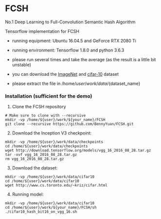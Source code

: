 # FCSH 
No.1 Deep Learning to Full-Convolution Semantic Hash Algorithm

Tensorflow implementation for FCSH
- running equipment: Ubuntu 16.04.5 and GeForce RTX 2080 Ti

- running environment: Tensorflow 1.8.0 and python 3.6.3

- please run several times and take the average (as the result is a little bit unstable)

- you can download the [ImageNet](https://github.com/thuml/HashNet/tree/master/caffe) and [cifar-10](http://www.cs.toronto.edu/~kriz/cifar.html) dataset  

- please extract the file in /home/${user}/work/data/${dataset_name}

### Installation (sufficient for the demo)

1. Clone the FCSH repository
  ```Shell
  # Make sure to clone with --recursive
  mkdir -vp /home/${user}/work/${your_name}/FCSH
  git clone --recursive https://github.com/BennyYuan/FCSH.git
  ```

2. Download the Inception V3 checkpoint:
  ```Shell  
  mkdir -vp /home/${user}/work/data/checkpoints
  cd /home/${user}/work/data/checkpoints
  wget http://download.tensorflow.org/models/vgg_16_2016_08_28.tar.gz
  tar -xvf vgg_16_2016_08_28.tar.gz
  rm vgg_16_2016_08_28.tar.gz
  ```
    
3. Download the dataset:
  ```Shell
  mkdir -vp /home/${user}/work/data/cifar10
  cd /home/${user}/work/data/cifar10
  wget http://www.cs.toronto.edu/~kriz/cifar.html
  ```
   
       
4. Running model:
  ```Shell
  mkdir -vp /home/${user}/work/data/cifar10
  cd /home/${user}/work/${your_name}/FCSH/sh
  ./cifar10_hash_bit16_on_vgg_16.sh
  ```
    


